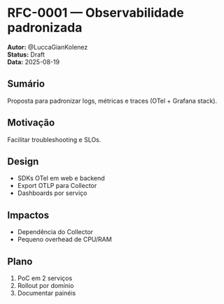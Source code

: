 # RFC-0001 — Observabilidade padronizada

**Autor:** @LuccaGianKolenez  
**Status:** Draft  
**Data:** 2025-08-19

## Sumário
Proposta para padronizar logs, métricas e traces (OTel + Grafana stack).

## Motivação
Facilitar troubleshooting e SLOs.

## Design
- SDKs OTel em web e backend
- Export OTLP para Collector
- Dashboards por serviço

## Impactos
- Dependência do Collector
- Pequeno overhead de CPU/RAM

## Plano
1. PoC em 2 serviços
2. Rollout por domínio
3. Documentar painéis
